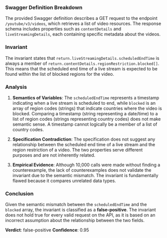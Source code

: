 ### Swagger Definition Breakdown
The provided Swagger definition describes a GET request to the endpoint `/youtube/v3/videos`, which retrieves a list of video resources. The response schema includes properties such as `contentDetails` and `liveStreamingDetails`, each containing specific metadata about the videos.

### Invariant
The invariant states that `return.liveStreamingDetails.scheduledEndTime` is always a member of `return.contentDetails.regionRestriction.blocked[]`. This means that the scheduled end time of a live stream is expected to be found within the list of blocked regions for the video.

### Analysis
1. **Semantics of Variables**: The `scheduledEndTime` represents a timestamp indicating when a live stream is scheduled to end, while `blocked` is an array of region codes (strings) that indicate countries where the video is blocked. Comparing a timestamp (string representing a date/time) to a list of region codes (strings representing country codes) does not make semantic sense. A timestamp cannot logically be a member of a list of country codes.

2. **Specification Contradiction**: The specification does not suggest any relationship between the scheduled end time of a live stream and the region restriction of a video. The two properties serve different purposes and are not inherently related.

3. **Empirical Evidence**: Although 10,000 calls were made without finding a counterexample, the lack of counterexamples does not validate the invariant due to the semantic mismatch. The invariant is fundamentally flawed because it compares unrelated data types.

### Conclusion
Given the semantic mismatch between the `scheduledEndTime` and the `blocked` array, the invariant is classified as a **false-positive**. The invariant does not hold true for every valid request on the API, as it is based on an incorrect assumption about the relationship between the two fields. 

**Verdict**: false-positive
**Confidence**: 0.95
